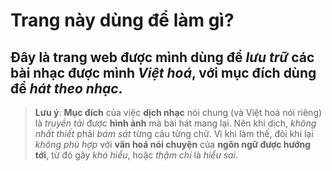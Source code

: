 # Trang này dùng để làm gì?

## Đây là trang web được mình dùng để *lưu trữ* các bài nhạc được mình *Việt hoá*, với **mục đích** dùng để *hát theo nhạc*.
> **Lưu ý**: **Mục đích** của việc **dịch nhạc** nói chung (và Việt hoá nói riêng) là *truyền tải* được **hình ảnh** mà bài hát mang lại. Nên khi dịch, *không nhất thiết* phải *bám sát* từng câu từng chữ. Vì khi làm thế, đôi khi lại *không phù hợp* với **văn hoá nói chuyện** của **ngôn ngữ được hướng tới**, từ đó gây *khó hiểu*, hoặc *thậm chí* là *hiểu sai*.